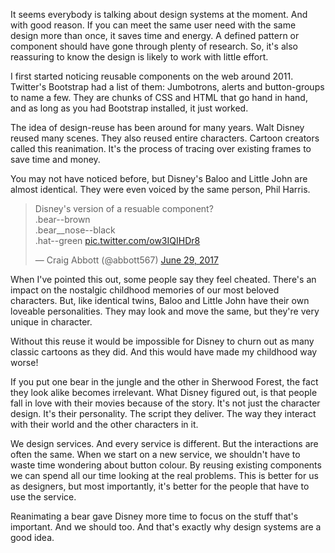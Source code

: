 
It seems everybody is talking about design systems at the moment. And with good reason. If you can meet the same user need with the same design more than once, it saves time and energy. A defined pattern or component should have gone through plenty of research. So, it's also reassuring to know the design is likely to work with little effort.

I first started noticing reusable components on the web around 2011. Twitter's Bootstrap had a list of them: Jumbotrons, alerts and button-groups to name a few. They are chunks of CSS and HTML that go hand in hand, and as long as you had Bootstrap installed, it just worked.

The idea of design-reuse has been around for many years. Walt Disney reused many scenes. They also reused entire characters. Cartoon creators called this reanimation. It's the process of tracing over existing frames to save time and money. 

You may not have noticed before, but Disney's Baloo and Little John are almost identical. They were even voiced by the same person, Phil Harris.

<blockquote class="twitter-tweet" data-lang="en"><p lang="en" dir="ltr">Disney&#39;s version of a resuable component?<br>.bear--brown<br>.bear__nose--black<br>.hat--green <a href="https://t.co/ow3IQIHDr8">pic.twitter.com/ow3IQIHDr8</a></p>&mdash; Craig Abbott (@abbott567) <a href="https://twitter.com/abbott567/status/880437772250750976?ref_src=twsrc%5Etfw">June 29, 2017</a></blockquote>
<script async src="https://platform.twitter.com/widgets.js" charset="utf-8"></script>

When I've pointed this out, some people say they feel cheated. There's an impact on the nostalgic childhood memories of our most beloved characters. But, like identical twins, Baloo and Little John have their own loveable personalities. They may look and move the same,  but they're very unique in character.

Without this reuse it would be impossible for Disney to churn out as many classic cartoons as they did. And this would have made my childhood way worse!

If you put one bear in the jungle and the other in Sherwood Forest, the fact they look alike becomes irrelevant. What Disney figured out, is that people fall in love with their movies because of the story. It's not just the character design. It's their personality. The script they deliver. The way they interact with their world and the other characters in it. 

We design services. And every service is different. But the interactions are often the same. When we start on a new service, we shouldn't have to waste time wondering about button colour. By reusing existing components we can spend all our time looking at the real problems. This is better for us as designers, but most importantly, it's better for the people that have to use the service.

Reanimating a bear gave Disney more time to focus on the stuff that's important. And we should too. And that's exactly why design systems are a good idea.


